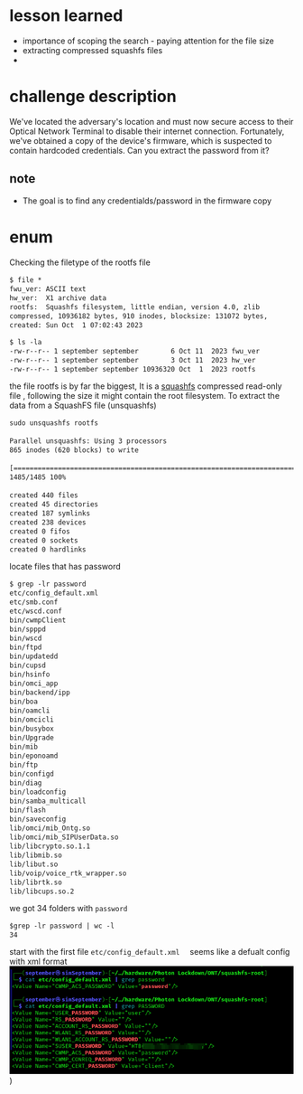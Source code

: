 # lesson learned
- importance of scoping the search - paying attention for the file size
- extracting compressed squashfs files
- 
# challenge description 

We've located the adversary's location and must now secure access to their Optical Network Terminal to disable their internet connection.
Fortunately, we've obtained a copy of the device's firmware, which is suspected to contain hardcoded credentials. 
Can you extract the password from it?
## note
- The goal is to find any credentialds/password in the firmware copy

# enum
Checking the filetype of the rootfs file
```
$ file *  
fwu_ver: ASCII text  
hw_ver:  X1 archive data  
rootfs:  Squashfs filesystem, little endian, version 4.0, zlib compressed, 10936182 bytes, 910 inodes, blocksize: 131072 bytes, created: Sun Oct  1 07:02:43 2023
```

```
$ ls -la 
-rw-r--r-- 1 september september        6 Oct 11  2023 fwu_ver  
-rw-r--r-- 1 september september        3 Oct 11  2023 hw_ver  
-rw-r--r-- 1 september september 10936320 Oct  1  2023 rootfs
```
the file rootfs is by far the biggest, It is a [squashfs](https://en.wikipedia.org/wiki/SquashFS) compressed read-only file , following the  size it might contain the root filesystem.
To extract the data from a SquashFS file (unsquashfs)  
```
sudo unsquashfs rootfs                                                               
Parallel unsquashfs: Using 3 processors  
865 inodes (620 blocks) to write  
  
[====================================================================================================================================================|] 1485/1485 100%  
  
created 440 files  
created 45 directories  
created 187 symlinks  
created 238 devices  
created 0 fifos  
created 0 sockets  
created 0 hardlinks
```

locate files  that has password
```
$ grep -lr password                                                  
etc/config_default.xml  
etc/smb.conf  
etc/wscd.conf  
bin/cwmpClient  
bin/spppd  
bin/wscd  
bin/ftpd  
bin/updatedd  
bin/cupsd  
bin/hsinfo  
bin/omci_app  
bin/backend/ipp  
bin/boa  
bin/oamcli  
bin/omcicli  
bin/busybox  
bin/Upgrade  
bin/mib  
bin/eponoamd  
bin/ftp  
bin/configd  
bin/diag  
bin/loadconfig  
bin/samba_multicall  
bin/flash  
bin/saveconfig  
lib/omci/mib_Ontg.so  
lib/omci/mib_SIPUserData.so  
lib/libcrypto.so.1.1  
lib/libmib.so  
lib/libut.so  
lib/voip/voice_rtk_wrapper.so  
lib/librtk.so  
lib/libcups.so.2
```
we got 34 folders with `password`  
```
$grep -lr password | wc -l       
34
```
start with the first file `etc/config_default.xml  ` seems like a defualt config with xml format 
![](https://github.com/sinSeptember/CTF/blob/main/hardware/flag.png))
